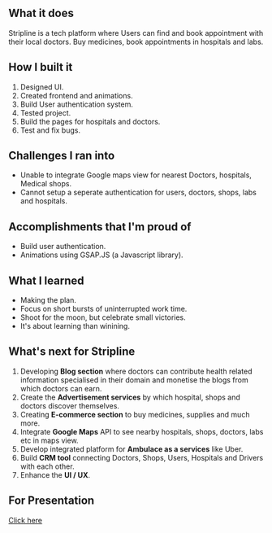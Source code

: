 ## What it does
Stripline is a tech platform where Users can find and book appointment with their local doctors.
Buy medicines, book appointments in hospitals and labs.


## How I built it
1. Designed UI.
2. Created frontend and animations.
3. Build User authentication system.
4. Tested project.
5. Build the pages for hospitals and doctors.
6. Test and fix bugs.


## Challenges I ran into
- Unable to integrate Google maps view for nearest Doctors, hospitals, Medical shops.
- Cannot setup a seperate authentication for users, doctors, shops, labs and hospitals.


## Accomplishments that I'm proud of
- Build user authentication.
- Animations using GSAP.JS (a Javascript library).


## What I learned
- Making the plan.
- Focus on short bursts of uninterrupted work time.
- Shoot for the moon, but celebrate small victories.
- It's about learning than winining.


## What's next for Stripline
1. Developing **Blog section** where doctors can contribute health related information specialised in their domain and monetise the blogs from which doctors can earn.
2. Create the **Advertisement services** by which hospital, shops and doctors discover themselves.
3. Creating **E-commerce section** to buy medicines, supplies and much more.
4. Integrate **Google Maps** API to see nearby hospitals, shops, doctors, labs etc in maps view.
5. Develop integrated platform for **Ambulace as a services** like Uber.
6. Build **CRM tool** connecting Doctors, Shops, Users, Hospitals and Drivers with each other.
7. Enhance the **UI / UX**.

## For Presentation
[Click here](https://docs.google.com/presentation/d/1jv-1UpA17rkx94N1TwVNot9hvlK8bC1s/edit?usp=sharing&ouid=113549879766988861196&rtpof=true&sd=true)

